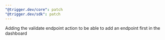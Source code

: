 ```yaml
---
"@trigger.dev/core": patch
"@trigger.dev/sdk": patch
---
```


Adding the validate endpoint action to be able to add an endpoint first in the dashboard
